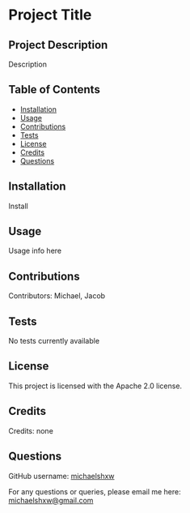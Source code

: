 # Project Title
  ## Project Description
  Description
  ## Table of Contents
  * [Installation](#installation)  
  * [Usage](#usage)
  * [Contributions](#contributions)
  * [Tests](#tests)
  * [License](#license)
  * [Credits](#credits)
  * [Questions](#questions)

  ## Installation 
  Install
  ## Usage
  Usage info here
  ## Contributions
  Contributors: Michael, Jacob
  ## Tests 
  No tests currently available
  ## License
  This project is licensed with the Apache 2.0 license.
  ## Credits
  Credits: none
  ## Questions
  GitHub username: [michaelshxw](http://www.github.com/michaelshxw)

  For any questions or queries, please email me here: [michaelshxw@gmail.com](mailto:michaelshxw@gmail.com)